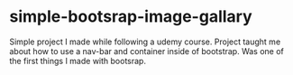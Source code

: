 # simple-bootsrap-image-gallary
Simple project I made while following a udemy course.
Project taught me about how to use a nav-bar and container inside of bootstrap. Was one of the first things
I made with bootsrap. 

